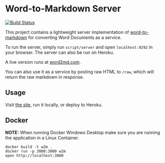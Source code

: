 # Word-to-Markdown Server

[![Build Status](https://travis-ci.org/benbalter/word-to-markdown-server.svg?branch=master)](https://travis-ci.org/benbalter/word-to-markdown-server)

This project contains a lightweight server implementation of [word-to-markdown](https://github.com/benbalter/word-to-markdown) for converting Word Documents as a service.

To run the server, simply run `script/server` and open `localhost:9292` in your browser. The server can also be run on Heroku.

A live version runs at [word2md.com](https://word2md.com).

You can also use it as a service by posting raw HTML to `/raw`, which will return the raw markdown in response.

## Usage

Visit [the site](https://word2md.com), run it locally, or deploy to Heroku.

## Docker

**NOTE:** When running Docker Windows Desktop make sure you are running the application in a Linux Container.

```
docker build -t w2m .
docker run -p 3000:3000 w2m
open http://localhost:3000
```
